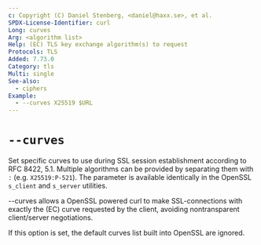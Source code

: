 ```yaml
---
c: Copyright (C) Daniel Stenberg, <daniel@haxx.se>, et al.
SPDX-License-Identifier: curl
Long: curves
Arg: <algorithm list>
Help: (EC) TLS key exchange algorithm(s) to request
Protocols: TLS
Added: 7.73.0
Category: tls
Multi: single
See-also:
  - ciphers
Example:
  - --curves X25519 $URL
---
```


# `--curves`

Set specific curves to use during SSL session establishment according to RFC
8422, 5.1. Multiple algorithms can be provided by separating them with `:`
(e.g. `X25519:P-521`). The parameter is available identically in the OpenSSL
`s_client` and `s_server` utilities.

--curves allows a OpenSSL powered curl to make SSL-connections with exactly
the (EC) curve requested by the client, avoiding nontransparent client/server
negotiations.

If this option is set, the default curves list built into OpenSSL are ignored.
